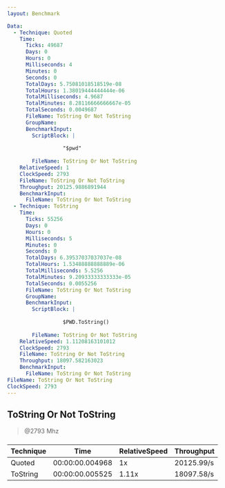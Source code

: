 ```yaml
---
layout: Benchmark

Data: 
  - Technique: Quoted
    Time: 
      Ticks: 49687
      Days: 0
      Hours: 0
      Milliseconds: 4
      Minutes: 0
      Seconds: 0
      TotalDays: 5.75081018518519e-08
      TotalHours: 1.38019444444444e-06
      TotalMilliseconds: 4.9687
      TotalMinutes: 8.28116666666667e-05
      TotalSeconds: 0.0049687
      FileName: ToString Or Not ToString
      GroupName: 
      BenchmarkInput: 
        ScriptBlock: |
          
                  "$pwd"
              
        FileName: ToString Or Not ToString
    RelativeSpeed: 1
    ClockSpeed: 2793
    FileName: ToString Or Not ToString
    Throughput: 20125.9886891944
    BenchmarkInput: 
      FileName: ToString Or Not ToString
  - Technique: ToString
    Time: 
      Ticks: 55256
      Days: 0
      Hours: 0
      Milliseconds: 5
      Minutes: 0
      Seconds: 0
      TotalDays: 6.39537037037037e-08
      TotalHours: 1.53488888888889e-06
      TotalMilliseconds: 5.5256
      TotalMinutes: 9.20933333333333e-05
      TotalSeconds: 0.0055256
      FileName: ToString Or Not ToString
      GroupName: 
      BenchmarkInput: 
        ScriptBlock: |
          
                  $PWD.ToString()
              
        FileName: ToString Or Not ToString
    RelativeSpeed: 1.11208163101012
    ClockSpeed: 2793
    FileName: ToString Or Not ToString
    Throughput: 18097.582163023
    BenchmarkInput: 
      FileName: ToString Or Not ToString
FileName: ToString Or Not ToString
ClockSpeed: 2793
---
```

ToString Or Not ToString
------------------------
> @2793 Mhz


### 


|Technique|Time           |RelativeSpeed|Throughput|
|---------|---------------|-------------|----------|
|Quoted   |00:00:00.004968|1x           |20125.99/s|
|ToString |00:00:00.005525|1.11x        |18097.58/s|
